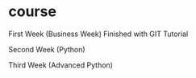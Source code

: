 # course

First Week (Business Week)
Finished with GIT Tutorial

Second Week (Python)

Third Week (Advanced Python)
